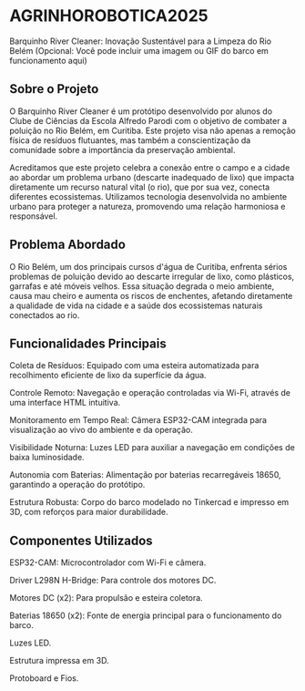 # AGRINHOROBOTICA2025

Barquinho River Cleaner: Inovação Sustentável para a Limpeza do Rio Belém
(Opcional: Você pode incluir uma imagem ou GIF do barco em funcionamento aqui)

## Sobre o Projeto
O Barquinho River Cleaner é um protótipo desenvolvido por alunos do Clube de Ciências da Escola Alfredo Parodi com o objetivo de combater a poluição no Rio Belém, em Curitiba. Este projeto visa não apenas a remoção física de resíduos flutuantes, mas também a conscientização da comunidade sobre a importância da preservação ambiental.

Acreditamos que este projeto celebra a conexão entre o campo e a cidade ao abordar um problema urbano (descarte inadequado de lixo) que impacta diretamente um recurso natural vital (o rio), que por sua vez, conecta diferentes ecossistemas. Utilizamos tecnologia desenvolvida no ambiente urbano para proteger a natureza, promovendo uma relação harmoniosa e responsável.

## Problema Abordado
O Rio Belém, um dos principais cursos d'água de Curitiba, enfrenta sérios problemas de poluição devido ao descarte irregular de lixo, como plásticos, garrafas e até móveis velhos. Essa situação degrada o meio ambiente, causa mau cheiro e aumenta os riscos de enchentes, afetando diretamente a qualidade de vida na cidade e a saúde dos ecossistemas naturais conectados ao rio.

## Funcionalidades Principais
Coleta de Resíduos: Equipado com uma esteira automatizada para recolhimento eficiente de lixo da superfície da água.

Controle Remoto: Navegação e operação controladas via Wi-Fi, através de uma interface HTML intuitiva.

Monitoramento em Tempo Real: Câmera ESP32-CAM integrada para visualização ao vivo do ambiente e da operação.

Visibilidade Noturna: Luzes LED para auxiliar a navegação em condições de baixa luminosidade.

Autonomia com Baterias: Alimentação por baterias recarregáveis 18650, garantindo a operação do protótipo.

Estrutura Robusta: Corpo do barco modelado no Tinkercad e impresso em 3D, com reforços para maior durabilidade.

## Componentes Utilizados
ESP32-CAM: Microcontrolador com Wi-Fi e câmera.

Driver L298N H-Bridge: Para controle dos motores DC.

Motores DC (x2): Para propulsão e esteira coletora.

Baterias 18650 (x2): Fonte de energia principal para o funcionamento do barco.

Luzes LED.

Estrutura impressa em 3D.

Protoboard e Fios.
